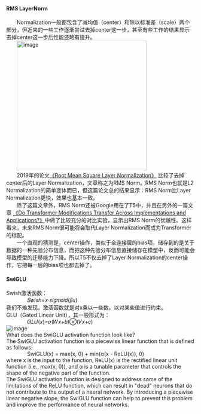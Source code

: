 #### RMS LayerNorm
&emsp;&emsp;Normalization一般都包含了减均值（center）和除以标准差（scale）两个部分，但近来的一些工作逐渐尝试去掉center这一步，甚至有些工作的结果显示去掉center这一步后性能还略有提升。<br/>
&emsp;&emsp;<img width="347" alt="image" src="https://user-images.githubusercontent.com/8350994/229290093-69f6619c-88ab-4630-bec9-1cab35f0389a.png">
<br/>&emsp;&emsp;2019年的论文[《Root Mean Square Layer Normalization》](https://arxiv.org/abs/1910.07467) 比较了去掉center后的Layer Normalization，文章称之为RMS Norm。RMS Norm也就是L2 Normalization的简单变体而已，但这篇论文总的结果显示：RMS Norm比Layer Normalization更快，效果也基本一致。
<br/>&emsp;&emsp;除了这篇文章外，RMS Norm还被Google用在了T5中，并且在另外的一篇文章 [《Do Transformer Modifications Transfer Across Implementations and Applications?》](https://arxiv.org/abs/2102.11972)中做了比较充分的对比实验，显示出RMS Norm的优越性。这样看来，未来RMS Norm很可能将会取代Layer Normalization而成为Transformer的标配。
<br/>&emsp;&emsp;一个直观的猜测是，center操作，类似于全连接层的bias项，储存到的是关于数据的一种先验分布信息，而把这种先验分布信息直接储存在模型中，反而可能会导致模型的迁移能力下降。所以T5不仅去掉了Layer Normalization的center操作，它把每一层的bias项也都去掉了。

#### SwiGLU
Swish激活函数：
<br/>&emsp;&emsp;&emsp;&emsp;𝑆𝑤𝑖𝑠ℎ=𝑥⋅𝑠𝑖𝑔𝑚𝑜𝑖𝑑(𝛽𝑥)
<br/>我们不难发现，激活函数就是对x乘以一些数，以对某些值进行约束。
<br/>GLU（Gated Linear Unit），其一般形式为：
<br/>&emsp;&emsp;&emsp;&emsp;𝐺𝐿𝑈(𝑥)=𝜎(𝑊𝑥+𝑏)⊗(𝑉𝑥+𝑐)
<br/>![image](https://user-images.githubusercontent.com/8350994/229295009-b83833d1-b5c2-4272-ad5a-7364bd0d70dc.png)
<br/>What does the SwiGLU activation function look like?
<br/>The SwiGLU activation function is a piecewise linear function that is defined as follows:
<br/>&emsp;&emsp;&emsp;&emsp;SwiGLU(x) = max(x, 0) + min(α(x - ReLU(x)), 0)
<br/>where x is the input to the function, ReLU(x) is the rectified linear unit function (i.e., max(x, 0)), and α is a tunable parameter that controls the shape of the negative part of the function.
<br/>The SwiGLU activation function is designed to address some of the limitations of the ReLU function, which can result in "dead" neurons that do not contribute to the output of a neural network. By introducing a piecewise linear negative slope, the SwiGLU function can help to prevent this problem and improve the performance of neural networks.
